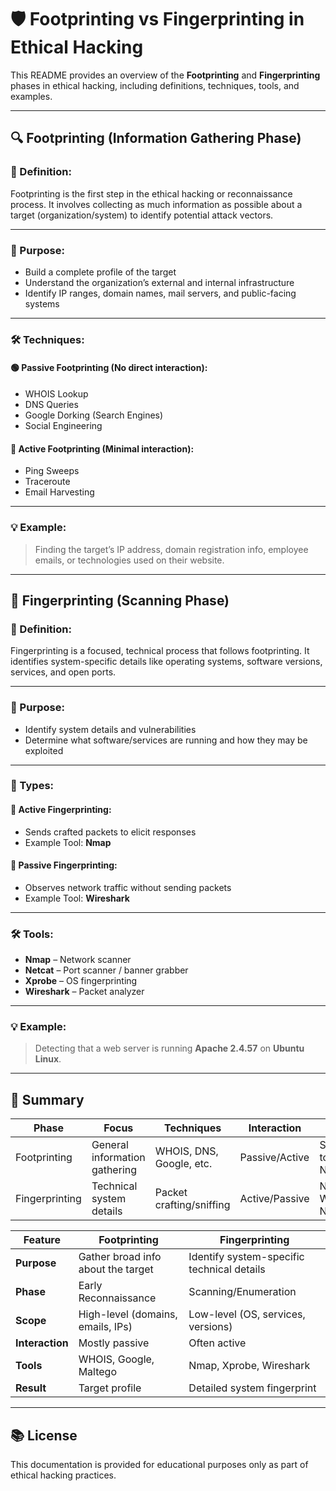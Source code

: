 # 🛡️ Footprinting vs Fingerprinting in Ethical Hacking

This README provides an overview of the **Footprinting** and **Fingerprinting** phases in ethical hacking, including definitions, techniques, tools, and examples.

---

## 🔍 Footprinting (Information Gathering Phase)

### 📖 Definition:
Footprinting is the first step in the ethical hacking or reconnaissance process. It involves collecting as much information as possible about a target (organization/system) to identify potential attack vectors.

---

### 🎯 Purpose:
- Build a complete profile of the target  
- Understand the organization’s external and internal infrastructure  
- Identify IP ranges, domain names, mail servers, and public-facing systems  

---

### 🛠️ Techniques:

#### 🟢 Passive Footprinting (No direct interaction):
- WHOIS Lookup  
- DNS Queries  
- Google Dorking (Search Engines)  
- Social Engineering  

#### 🔴 Active Footprinting (Minimal interaction):
- Ping Sweeps  
- Traceroute  
- Email Harvesting  

---

### 💡 Example:
> Finding the target’s IP address, domain registration info, employee emails, or technologies used on their website.

---

## 🧬 Fingerprinting (Scanning Phase)

### 📖 Definition:
Fingerprinting is a focused, technical process that follows footprinting. It identifies system-specific details like operating systems, software versions, services, and open ports.

---

### 🎯 Purpose:
- Identify system details and vulnerabilities  
- Determine what software/services are running and how they may be exploited  

---

### 🧪 Types:

#### 🔧 Active Fingerprinting:
- Sends crafted packets to elicit responses  
- Example Tool: **Nmap**

#### 👀 Passive Fingerprinting:
- Observes network traffic without sending packets  
- Example Tool: **Wireshark**

---

### 🛠️ Tools:
- **Nmap** – Network scanner  
- **Netcat** – Port scanner / banner grabber  
- **Xprobe** – OS fingerprinting  
- **Wireshark** – Packet analyzer  

---

### 💡 Example:
> Detecting that a web server is running **Apache 2.4.57** on **Ubuntu Linux**.

---

## 📌 Summary

| Phase         | Focus                          | Techniques               | Interaction     | Tools                     |
|---------------|-------------------------------|--------------------------|------------------|----------------------------|
| Footprinting  | General information gathering | WHOIS, DNS, Google, etc. | Passive/Active   | Search tools, NSLookup    |
| Fingerprinting| Technical system details       | Packet crafting/sniffing | Active/Passive   | Nmap, Wireshark, Netcat   |

| Feature         | Footprinting                       | Fingerprinting                             |
| --------------- | ---------------------------------- | ------------------------------------------ |
| **Purpose**     | Gather broad info about the target | Identify system-specific technical details |
| **Phase**       | Early Reconnaissance               | Scanning/Enumeration                       |
| **Scope**       | High-level (domains, emails, IPs)  | Low-level (OS, services, versions)         |
| **Interaction** | Mostly passive                     | Often active                               |
| **Tools**       | WHOIS, Google, Maltego             | Nmap, Xprobe, Wireshark                    |
| **Result**      | Target profile                     | Detailed system fingerprint                |


---

## 📚 License

This documentation is provided for educational purposes only as part of ethical hacking practices.

